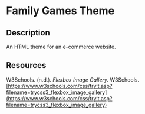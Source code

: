 # Family Games Theme

## Description

An HTML theme for an e-commerce website.

## Resources

W3Schools. (n.d.). _Flexbox Image Gallery._ W3Schools. [https://www.w3schools.com/css/tryit.asp?filename=trycss3_flexbox_image_gallery](https://www.w3schools.com/css/tryit.asp?filename=trycss3_flexbox_image_gallery)
